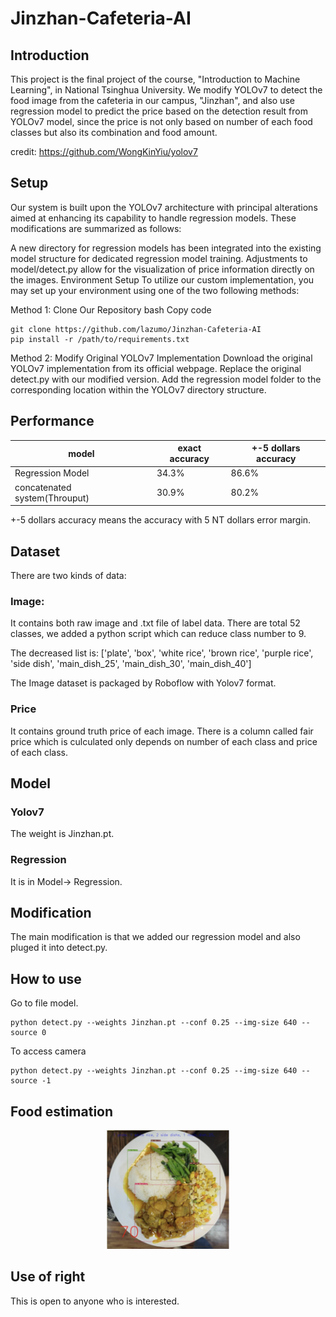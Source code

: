 # Jinzhan-Cafeteria-AI
## Introduction
This project is the final project of the course, "Introduction to Machine Learning", in National Tsinghua University.
We modify YOLOv7 to detect the food image from the cafeteria in our campus, "Jinzhan", and also use regression model to predict the price based on the detection result from YOLOv7 model, since the price is not only based on number of each food classes but also its combination and food amount.

credit: https://github.com/WongKinYiu/yolov7
## Setup
Our system is built upon the YOLOv7 architecture with principal alterations aimed at enhancing its capability to handle regression models. These modifications are summarized as follows:

A new directory for regression models has been integrated into the existing model structure for dedicated regression model training.
Adjustments to model/detect.py allow for the visualization of price information directly on the images.
Environment Setup
To utilize our custom implementation, you may set up your environment using one of the two following methods:

Method 1: Clone Our Repository
bash
Copy code

```shell
git clone https://github.com/lazumo/Jinzhan-Cafeteria-AI
pip install -r /path/to/requirements.txt
```

Method 2: Modify Original YOLOv7 Implementation
Download the original YOLOv7 implementation from its official webpage.
Replace the original detect.py with our modified version.
Add the regression model folder to the corresponding location within the YOLOv7 directory structure.

## Performance
|   model  | exact accuracy |+-5 dollars accuracy |
| -------- | ------- |------- |
| Regression Model | 34.3%    | 86.6%    |
| concatenated system(Throuput) | 30.9%    | 80.2%    |

+-5 dollars accuracy means the accuracy with 5 NT dollars error margin.

## Dataset
There are two kinds of data:
### Image:
It contains both raw image and .txt file of label data. There are total 52 classes, we added a python script which can reduce class number to 9.

The decreased list is: ['plate', 'box', 'white rice', 'brown rice', 'purple rice', 'side dish', 'main_dish_25', 'main_dish_30', 'main_dish_40']

The Image dataset is packaged by Roboflow with Yolov7 format.
### Price
It contains ground truth price of each image. There is a column called fair price which is culculated only depends on number of each class and price of each class.

## Model
### Yolov7
The weight is Jinzhan.pt.
### Regression
It is in Model-> Regression.
## Modification
The main modification is that we added our regression model and also pluged it into detect.py. 
## How to use
Go to file model.
``` shell
python detect.py --weights Jinzhan.pt --conf 0.25 --img-size 640 --source 0
```
To access camera
``` shell
python detect.py --weights Jinzhan.pt --conf 0.25 --img-size 640 --source -1
```
## Food estimation
<div align="center">
    <a href="./">
        <img src="./example.png" width="39%"/>
    </a>
</div>

## Use of right
This is open to anyone who is interested.
